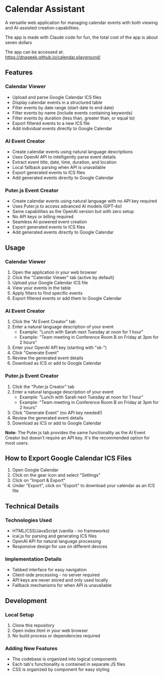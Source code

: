 # Calendar Assistant

A versatile web application for managing calendar events with both viewing and AI-assisted creation capabilities.

The app is made with Claude code for fun, the total cost of the app is about seven dollars

The app can be accessed at: https://dnageek.github.io/calendar.playground/

## Features

### Calendar Viewer
- Upload and parse Google Calendar ICS files
- Display calendar events in a structured table
- Filter events by date range (start date to end date)
- Filter events by name (include events containing keywords)
- Filter events by duration (less than, greater than, or equal to)
- Export filtered events to a new ICS file
- Add individual events directly to Google Calendar

### AI Event Creator
- Create calendar events using natural language descriptions
- Uses OpenAI API to intelligently parse event details
- Extract event title, date, time, duration, and location
- Local fallback parsing when API is unavailable
- Export generated events to ICS files
- Add generated events directly to Google Calendar

### Puter.js Event Creator
- Create calendar events using natural language with no API key required
- Uses Puter.js to access advanced AI models (GPT-4o)
- Same capabilities as the OpenAI version but with zero setup
- No API keys or billing required
- Seamless AI-powered event creation
- Export generated events to ICS files
- Add generated events directly to Google Calendar

## Usage

### Calendar Viewer
1. Open the application in your web browser
2. Click the "Calendar Viewer" tab (active by default)
3. Upload your Google Calendar ICS file
4. View your events in the table
5. Apply filters to find specific events
6. Export filtered events or add them to Google Calendar

### AI Event Creator
1. Click the "AI Event Creator" tab
2. Enter a natural language description of your event
   - Example: "Lunch with Sarah next Tuesday at noon for 1 hour"
   - Example: "Team meeting in Conference Room B on Friday at 3pm for 2 hours"
3. Enter your OpenAI API key (starting with "sk-")
4. Click "Generate Event"
5. Review the generated event details
6. Download as ICS or add to Google Calendar

### Puter.js Event Creator
1. Click the "Puter.js Creator" tab
2. Enter a natural language description of your event
   - Example: "Lunch with Sarah next Tuesday at noon for 1 hour"
   - Example: "Team meeting in Conference Room B on Friday at 3pm for 2 hours"
3. Click "Generate Event" (no API key needed!)
4. Review the generated event details
5. Download as ICS or add to Google Calendar

**Note:** The Puter.js tab provides the same functionality as the AI Event Creator but doesn't require an API key. It's the recommended option for most users.

## How to Export Google Calendar ICS Files

1. Open Google Calendar
2. Click on the gear icon and select "Settings"
3. Click on "Import & Export"
4. Under "Export", click on "Export" to download your calendar as an ICS file

## Technical Details

### Technologies Used
- HTML/CSS/JavaScript (vanilla - no frameworks)
- ical.js for parsing and generating ICS files
- OpenAI API for natural language processing
- Responsive design for use on different devices

### Implementation Details
- Tabbed interface for easy navigation
- Client-side processing - no server required
- API keys are never stored and only used locally
- Fallback mechanisms for when API is unavailable

## Development

### Local Setup
1. Clone this repository
2. Open index.html in your web browser
3. No build process or dependencies required

### Adding New Features
- The codebase is organized into logical components
- Each tab's functionality is contained in separate JS files
- CSS is organized by component for easy styling
